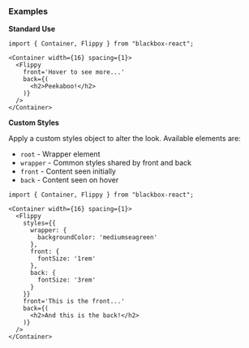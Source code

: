 ### Examples

**Standard Use**

```
import { Container, Flippy } from "blackbox-react";

<Container width={16} spacing={1}>
  <Flippy
    front='Hover to see more...'
    back={(
      <h2>Peekaboo!</h2>
    )}
  />
</Container>
```

**Custom Styles**

Apply a custom styles object to alter the look. Available elements are:

- `root` - Wrapper element
- `wrapper` - Common styles shared by front and back
- `front` - Content seen initially
- `back` - Content seen on hover

```
import { Container, Flippy } from "blackbox-react";

<Container width={16} spacing={1}>
  <Flippy
    styles={{
      wrapper: {
        backgroundColor: 'mediumseagreen'
      },
      front: {
        fontSize: '1rem'
      },
      back: {
        fontSize: '3rem'
      }
    }}
    front='This is the front...'
    back={(
      <h2>And this is the back!</h2>
    )}
  />
</Container>
```
